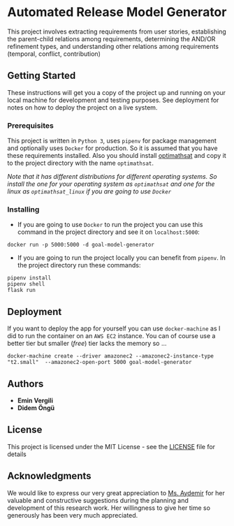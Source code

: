 # Automated Release Model Generator

This project involves extracting requirements from user stories, establishing the parent-child relations among requirements, determining the AND/OR refinement types, and understanding other relations among requirements (temporal, conflict, contribution)

## Getting Started

These instructions will get you a copy of the project up and running on your local machine for development and testing purposes. See deployment for notes on how to deploy the project on a live system.

### Prerequisites

This project is written in `Python 3`, uses `pipenv` for package management and optionally uses `Docker` for production. So it is assumed that you have these requirements installed.
Also you should install [optimathsat](http://optimathsat.disi.unitn.it/pages/download-js.html) and copy it to the project directory with the name `optimathsat`. 

_Note that it has different distributions for different operating systems. So install the one for your operating system as `optimathsat` and one for the linux as `optimathsat_linux` if you are going to use `Docker`_

### Installing

- If you are going to use `Docker` to run the project you can use this command in the project directory and see it on `localhost:5000`:
```
docker run -p 5000:5000 -d goal-model-generator
```

- If you are going to run the project locally you can benefit from `pipenv`. In the project directory run these commands:

```
pipenv install
pipenv shell
flask run
```

## Deployment

If you want to deploy the app for yourself you can use `docker-machine` as I did to run the container on an `AWS EC2` instance. You can of course use a better tier but smaller (_free_) tier lacks the memory so ...
```
docker-machine create --driver amazonec2 --amazonec2-instance-type "t2.small"  --amazonec2-open-port 5000 goal-model-generator
```

## Authors

* **Emin Vergili**
* **Didem Öngü**

## License

This project is licensed under the MIT License - see the [LICENSE](./LICENSE) file for details

## Acknowledgments

We would like to express our very great appreciation to [Ms. Aydemir](https://www.cmpe.boun.edu.tr/people/basak.aydemir) for her valuable and constructive suggestions during the planning and development of this research work. Her willingness to give her time so generously has been very much appreciated.
